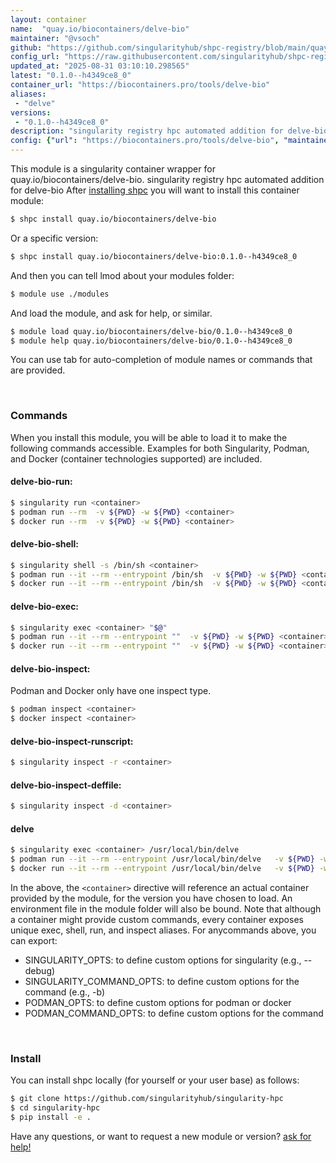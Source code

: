 ```yaml
---
layout: container
name:  "quay.io/biocontainers/delve-bio"
maintainer: "@vsoch"
github: "https://github.com/singularityhub/shpc-registry/blob/main/quay.io/biocontainers/delve-bio/container.yaml"
config_url: "https://raw.githubusercontent.com/singularityhub/shpc-registry/main/quay.io/biocontainers/delve-bio/container.yaml"
updated_at: "2025-08-31 03:10:10.298565"
latest: "0.1.0--h4349ce8_0"
container_url: "https://biocontainers.pro/tools/delve-bio"
aliases:
 - "delve"
versions:
 - "0.1.0--h4349ce8_0"
description: "singularity registry hpc automated addition for delve-bio"
config: {"url": "https://biocontainers.pro/tools/delve-bio", "maintainer": "@vsoch", "description": "singularity registry hpc automated addition for delve-bio", "latest": {"0.1.0--h4349ce8_0": "sha256:1ac2a421f83ee9487c2888e75ea09bab42170c7e358a50c4506df03f53e01fbc"}, "tags": {"0.1.0--h4349ce8_0": "sha256:1ac2a421f83ee9487c2888e75ea09bab42170c7e358a50c4506df03f53e01fbc"}, "docker": "quay.io/biocontainers/delve-bio", "aliases": {"delve": "/usr/local/bin/delve"}}
---
```


This module is a singularity container wrapper for quay.io/biocontainers/delve-bio.
singularity registry hpc automated addition for delve-bio
After [installing shpc](#install) you will want to install this container module:


```bash
$ shpc install quay.io/biocontainers/delve-bio
```

Or a specific version:

```bash
$ shpc install quay.io/biocontainers/delve-bio:0.1.0--h4349ce8_0
```

And then you can tell lmod about your modules folder:

```bash
$ module use ./modules
```

And load the module, and ask for help, or similar.

```bash
$ module load quay.io/biocontainers/delve-bio/0.1.0--h4349ce8_0
$ module help quay.io/biocontainers/delve-bio/0.1.0--h4349ce8_0
```

You can use tab for auto-completion of module names or commands that are provided.

<br>

### Commands

When you install this module, you will be able to load it to make the following commands accessible.
Examples for both Singularity, Podman, and Docker (container technologies supported) are included.

#### delve-bio-run:

```bash
$ singularity run <container>
$ podman run --rm  -v ${PWD} -w ${PWD} <container>
$ docker run --rm  -v ${PWD} -w ${PWD} <container>
```

#### delve-bio-shell:

```bash
$ singularity shell -s /bin/sh <container>
$ podman run --it --rm --entrypoint /bin/sh  -v ${PWD} -w ${PWD} <container>
$ docker run --it --rm --entrypoint /bin/sh  -v ${PWD} -w ${PWD} <container>
```

#### delve-bio-exec:

```bash
$ singularity exec <container> "$@"
$ podman run --it --rm --entrypoint ""  -v ${PWD} -w ${PWD} <container> "$@"
$ docker run --it --rm --entrypoint ""  -v ${PWD} -w ${PWD} <container> "$@"
```

#### delve-bio-inspect:

Podman and Docker only have one inspect type.

```bash
$ podman inspect <container>
$ docker inspect <container>
```

#### delve-bio-inspect-runscript:

```bash
$ singularity inspect -r <container>
```

#### delve-bio-inspect-deffile:

```bash
$ singularity inspect -d <container>
```


#### delve

```bash
$ singularity exec <container> /usr/local/bin/delve
$ podman run --it --rm --entrypoint /usr/local/bin/delve   -v ${PWD} -w ${PWD} <container> -c " $@"
$ docker run --it --rm --entrypoint /usr/local/bin/delve   -v ${PWD} -w ${PWD} <container> -c " $@"
```



In the above, the `<container>` directive will reference an actual container provided
by the module, for the version you have chosen to load. An environment file in the
module folder will also be bound. Note that although a container
might provide custom commands, every container exposes unique exec, shell, run, and
inspect aliases. For anycommands above, you can export:

 - SINGULARITY_OPTS: to define custom options for singularity (e.g., --debug)
 - SINGULARITY_COMMAND_OPTS: to define custom options for the command (e.g., -b)
 - PODMAN_OPTS: to define custom options for podman or docker
 - PODMAN_COMMAND_OPTS: to define custom options for the command

<br>

### Install

You can install shpc locally (for yourself or your user base) as follows:

```bash
$ git clone https://github.com/singularityhub/singularity-hpc
$ cd singularity-hpc
$ pip install -e .
```

Have any questions, or want to request a new module or version? [ask for help!](https://github.com/singularityhub/singularity-hpc/issues)